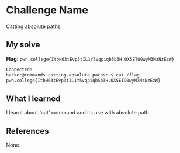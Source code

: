 # Challenge Name
Catting absolute paths

## My solve
**Flag:** `pwn.college{ItbH63tEvp3tIL1Y5vqpiqb5b3H.QX5ETO0wyM3MzNzEzW}`

```bash
Connected!
hacker@commands~catting-absolute-paths:~$ cat /flag
pwn.college{ItbH63tEvp3tIL1Y5vqpiqb5b3H.QX5ETO0wyM3MzNzEzW}
```

## What I learned
I learnt about 'cat' command and its use with absolute path.

## References 
None.
